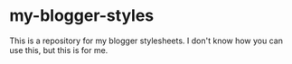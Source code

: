 # my-blogger-styles
This is a repository for my blogger stylesheets.
I don't know how you can use this, but this is for me.
